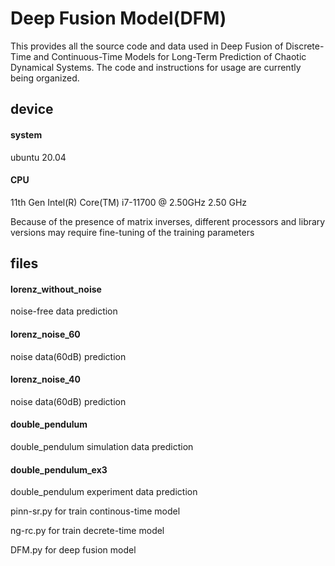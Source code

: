 # Deep Fusion Model(DFM)

This provides all the source code and data used in Deep Fusion of Discrete-Time and Continuous-Time Models for Long-Term Prediction of Chaotic Dynamical Systems. The code and instructions for usage are currently being organized.

## device
#### system
ubuntu 20.04

#### CPU
11th Gen Intel(R) Core(TM) i7-11700 @ 2.50GHz 2.50 GHz

Because of the presence of matrix inverses, different processors and library versions may require fine-tuning of the training parameters

## files
#### lorenz_without_noise
noise-free data prediction

#### lorenz_noise_60
noise data(60dB) prediction

#### lorenz_noise_40
noise data(60dB) prediction

#### double_pendulum
double_pendulum simulation data prediction

#### double_pendulum_ex3
double_pendulum experiment data prediction


pinn-sr.py for train continous-time model

ng-rc.py for train decrete-time model

DFM.py for deep fusion model
